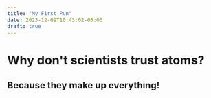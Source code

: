 ```yaml
---
title: "My First Pun"
date: 2023-12-09T10:43:02-05:00
draft: true
---
```


# Why don't scientists trust atoms?

## Because they make up everything!
